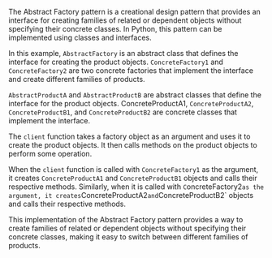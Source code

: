 The Abstract Factory pattern is a creational design pattern that provides an interface for creating families of related or dependent objects without specifying their concrete classes. In Python, this pattern can be implemented using classes and interfaces.

In this example, `AbstractFactory` is an abstract class that defines the interface for creating the product objects. `ConcreteFactory1` and `ConcreteFactory2` are two concrete factories that implement the interface and create different families of products.

`AbstractProductA` and `AbstractProductB` are abstract classes that define the interface for the product objects. ConcreteProductA1, `ConcreteProductA2`, `ConcreteProductB1`, and `ConcreteProductB2` are concrete classes that implement the interface.

The `client` function takes a factory object as an argument and uses it to create the product objects. It then calls methods on the product objects to perform some operation.

When the `client` function is called with `ConcreteFactory1` as the argument, it creates `ConcreteProductA1` and `ConcreteProductB1` objects and calls their respective methods. Similarly, when it is called with `C`oncreteFactory2` as the argument, it creates `ConcreteProductA2` and `ConcreteProductB2` objects and calls their respective methods.

This implementation of the Abstract Factory pattern provides a way to create families of related or dependent objects without specifying their concrete classes, making it easy to switch between different families of products.
